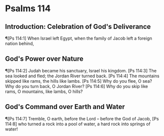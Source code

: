 # Psalms 114

## Introduction: Celebration of God's Deliverance
¶[Ps 114:1] When Israel left Egypt, when the family of Jacob left a foreign nation behind,

## God's Power over Nature
¶[Ps 114:2] Judah became his sanctuary, Israel his kingdom.
[Ps 114:3] The sea looked and fled; the Jordan River turned back.
[Ps 114:4] The mountains skipped like rams, the hills like lambs.
[Ps 114:5] Why do you flee, O sea? Why do you turn back, O Jordan River?
[Ps 114:6] Why do you skip like rams, O mountains, like lambs, O hills?

## God's Command over Earth and Water
¶[Ps 114:7] Tremble, O earth, before the Lord – before the God of Jacob,
[Ps 114:8] who turned a rock into a pool of water, a hard rock into springs of water!
